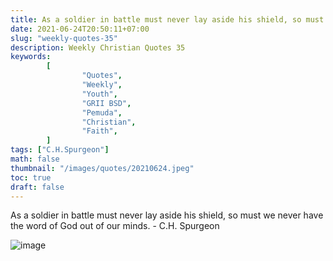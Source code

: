 ```yaml
---
title: As a soldier in battle must never lay aside his shield, so must we never have the word of God out of our minds
date: 2021-06-24T20:50:11+07:00
slug: "weekly-quotes-35"
description: Weekly Christian Quotes 35
keywords: 
        [
                "Quotes",
                "Weekly",
                "Youth",
                "GRII BSD",
                "Pemuda",
                "Christian",
                "Faith",
        ]
tags: ["C.H.Spurgeon"]
math: false
thumbnail: "/images/quotes/20210624.jpeg"
toc: true
draft: false
---
```


 As a soldier in battle must never lay aside his shield, so must we never have the word of God out of our minds. - C.H. Spurgeon

![image](/images/quotes/20210624.jpeg)
